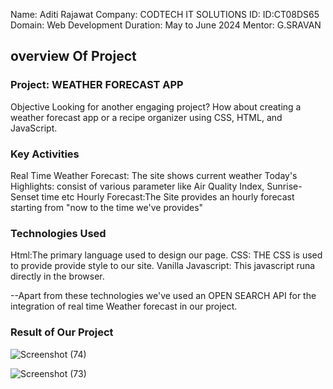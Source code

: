 Name: Aditi Rajawat
Company: CODTECH IT SOLUTIONS
ID: ID:CT08DS65
Domain: Web Development
Duration: May to June 2024
Mentor: G.SRAVAN

## overview Of Project 

### Project: WEATHER FORECAST APP
Objective
Looking for another engaging project? How about creating a
weather forecast app or a recipe organizer using CSS, HTML,
and JavaScript.

### Key Activities
Real Time Weather Forecast: The site shows current weather 
Today's Highlights: consist of various parameter like Air Quality Index, Sunrise-Senset time etc
Hourly Forecast:The Site provides an hourly forecast starting from "now to the time we've provides"


### Technologies Used
Html:The primary language used to design our page.
CSS: THE CSS is used to provide provide 
style to our site.
Vanilla Javascript: This javascript runa directly in the browser.

--Apart from these technologies we've used an OPEN SEARCH API for the integration of real time Weather forecast in our project.

### Result of Our Project

![Screenshot (74)](https://github.com/aditi2911/CODETECH-Task-1/assets/171339642/9408a9b1-b378-4250-ac8c-e1f87564aee5)




![Screenshot (73)](https://github.com/aditi2911/CODETECH-Task-1/assets/171339642/60841aef-19de-42c8-9f6b-2cbd2fb31846)








